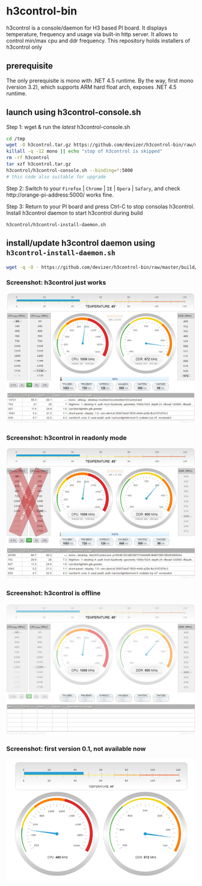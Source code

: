 # h3control-bin
h3control is a console/daemon for H3 based PI board. It displays temperature, frequency and usage via built-in http server. It allows to control min/max cpu and ddr frequency. This repository holds installers of h3control only

## prerequisite
The only prerequisite is mono with .NET 4.5 runtime. By the way, first mono (version 3.2), which supports ARM hard float arch, exposes .NET 4.5 runtime.

## launch using h3control-console.sh
Step 1: wget & run the *latest* h3control-console.sh
```bash
cd /tmp
wget -O h3control.tar.gz https://github.com/devizer/h3control-bin/raw/master/public/h3control.tar.gz
killall -q -12 mono || echo "stop of h3control is skipped"
rm -rf h3control
tar xzf h3control.tar.gz
h3control/h3control-console.sh --binding=*:5000
# this code also suitable for upgrade
```

Step 2: Switch to your `Firefox` | `Chrome` | `IE` | `Opera` | `Safary`, and check http://orange-pi-address:5000/ works fine. 

Step 3: Return to your PI board and press Ctrl-C to stop consolas h3control. Install h3control daemon to start h3control during build
```
h3control/h3control-install-daemon.sh
```

## install/update h3control daemon using `h3control-install-daemon.sh`
```bash
wget -q -O - https://github.com/devizer/h3control-bin/raw/master/build/target/h3control-install-daemon.sh | bash
```

<a name="screenshots"></a>
### Screenshot: h3control just works
![h3control in normal](https://github.com/devizer/h3control-bin/raw/master/images/h3control_v1.21_normal.jpg "h3control in normal")


### Screenshot: h3control in readonly mode
![h3control in readonly mode](https://github.com/devizer/h3control-bin/raw/master/images/h3control_v1.21_readonly.jpg "h3control in readonly mode")


### Screenshot: h3control is offline
![h3control is offline](https://github.com/devizer/h3control-bin/raw/master/images/h3control_v1.21_offline.jpg "h3control is offline")

### Screenshot: first version 0.1, not available now
<center><img src='https://github.com/devizer/h3control-bin/raw/master/images/h3control-first.jpg' alt='h3control first build' border='0'></img></center>
